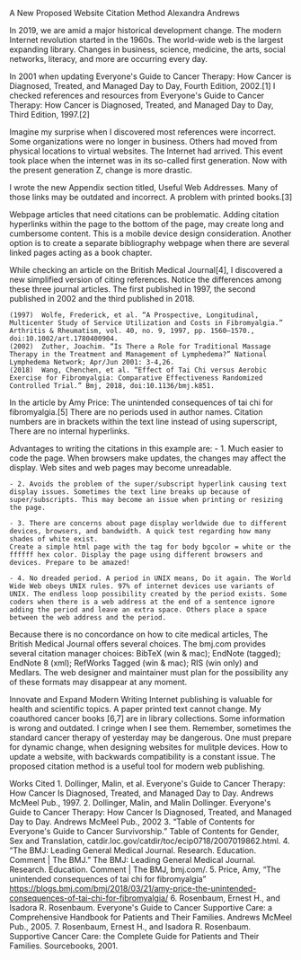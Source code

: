 

A New Proposed Website Citation Method
Alexandra Andrews

In 2019, we are amid a major historical development change. The modern Internet revolution started in the 1960s. The world-wide web is the largest expanding library. Changes in business, science, medicine, the arts, social networks, literacy, and more are occurring every day.

In 2001 when updating Everyone's Guide to Cancer Therapy: How Cancer is Diagnosed, Treated, and Managed Day to Day, Fourth Edition, 2002.[1] I checked references and resources from Everyone's Guide to Cancer Therapy: How Cancer is Diagnosed, Treated, and Managed Day to Day, Third Edition, 1997.[2]

Imagine my surprise when I discovered most references were incorrect. Some organizations were no longer in business. Others had moved from physical locations to virtual websites. The Internet had arrived. This event took place when the internet was in its so-called first generation. Now with the present generation Z, change is more drastic.

I wrote the new Appendix section titled, Useful Web Addresses. Many of those links may be outdated and incorrect. A problem with printed books.[3]

Webpage articles that need citations can be problematic. Adding citation hyperlinks within the page to the bottom of the page, may create long and cumbersome content. This is a mobile device design consideration. Another option is to create a separate bibliography webpage when there are several linked pages acting as a book chapter.

While checking an article on the British Medical Journal[4], I discovered a new simplified version of citing references. Notice the differences among these three journal articles. The first published in 1997, the second published in 2002 and the third published in 2018.

    (1997)  Wolfe, Frederick, et al. “A Prospective, Longitudinal, Multicenter Study of Service Utilization and Costs in Fibromyalgia.” Arthritis & Rheumatism, vol. 40, no. 9, 1997, pp. 1560–1570., doi:10.1002/art.1780400904.
    (2002)  Zuther, Joachim. “Is There a Role for Traditional Massage Therapy in the Treatment and Management of Lymphedema?” National Lymphedema Network; Apr/Jun 2001: 3-4,26.
    (2018)  Wang, Chenchen, et al. “Effect of Tai Chi versus Aerobic Exercise for Fibromyalgia: Comparative Effectiveness Randomized Controlled Trial.” Bmj, 2018, doi:10.1136/bmj.k851.

In the article by Amy Price: The unintended consequences of tai chi for fibromyalgia.[5]
    There are no periods used in author names.
    Citation numbers are in brackets within the text line instead of using superscript,
    There are no internal hyperlinks.

Advantages to writing the citations in this example are:
    - 1. Much easier to code the page. When browsers make updates, the changes may affect the display. Web sites and web pages may become unreadable.

    - 2. Avoids the problem of the super/subscript hyperlink causing text display issues. Sometimes the text line breaks up because of super/subscripts. This may become an issue when printing or resizing the page.

    - 3. There are concerns about page display worldwide due to different devices, browsers, and bandwidth. A quick test regarding how many shades of white exist.
    Create a simple html page with the tag for body bgcolor = white or the ffffff hex color. Display the page using different browsers and devices. Prepare to be amazed!

    - 4. No dreaded period. A period in UNIX means, Do it again. The World Wide Web obeys UNIX rules. 97% of internet devices use variants of UNIX. The endless loop possibility created by the period exists. Some coders when there is a web address at the end of a sentence ignore adding the period and leave an extra space. Others place a space between the web address and the period.

Because there is no concordance on how to cite medical articles, The British Medical Journal offers several choices. The bmj.com provides several  citation manager choices: BibTeX (win & mac); EndNote (tagged); EndNote 8 (xml); RefWorks Tagged (win & mac); RIS (win only) and Medlars. The web designer and maintainer must plan for the possibility any of these formats may disappear at any moment.

Innovate and Expand Modern Writing
Internet publishing is valuable for health and scientific topics. A paper printed text cannot change. My coauthored cancer books [6,7] are in library collections. Some information is wrong and outdated. I cringe when I see them. Remember, sometimes the standard cancer therapy of yesterday may be dangerous. One must prepare for dynamic change, when designing websites for mulitple devices. How to update a website, with backwards compatibility is a constant issue. The proposed citation method is a useful tool for modern web publishing.

Works Cited
    1. Dollinger, Malin, et al. Everyone's Guide to Cancer Therapy: How Cancer Is Diagnosed, Treated, and Managed Day to Day. Andrews McMeel Pub., 1997.
    2. Dollinger, Malin, and Malin Dollinger. Everyone's Guide to Cancer Therapy: How Cancer Is Diagnosed, Treated, and Managed Day to Day. Andrews McMeel Pub., 2002
    3. “Table of Contents for Everyone's Guide to Cancer Survivorship.” Table of Contents for Gender, Sex and Translation, catdir.loc.gov/catdir/toc/ecip0718/2007019862.html.
    4. “The BMJ: Leading General Medical Journal. Research. Education. Comment | The BMJ.” The BMJ: Leading General Medical Journal. Research. Education. Comment | The BMJ, bmj.com/.
    5. Price, Amy, “The unintended consequences of tai chi for fibromyalgia” https://blogs.bmj.com/bmj/2018/03/21/amy-price-the-unintended-consequences-of-tai-chi-for-fibromyalgia/
    6. Rosenbaum, Ernest H., and Isadora R. Rosenbaum. Everyone's Guide to Cancer Supportive Care: a Comprehensive Handbook for Patients and Their Families. Andrews McMeel Pub., 2005.
    7. Rosenbaum, Ernest H., and Isadora R. Rosenbaum. Supportive Cancer Care: the Complete Guide for Patients and Their Families. Sourcebooks, 2001.
